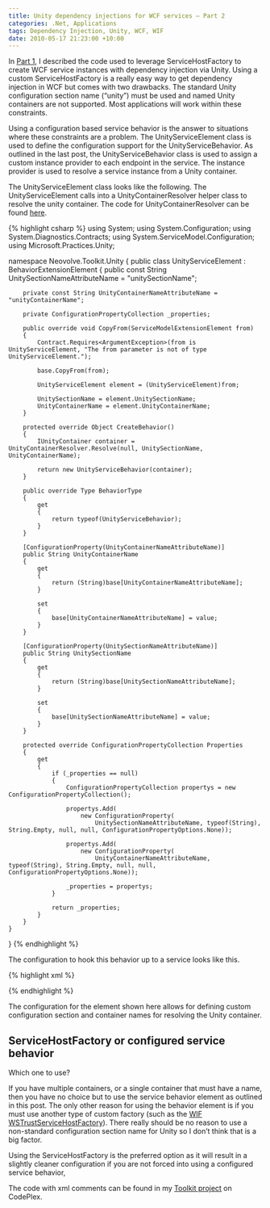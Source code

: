 ```yaml
---
title: Unity dependency injections for WCF services – Part 2
categories: .Net, Applications
tags: Dependency Injection, Unity, WCF, WIF
date: 2010-05-17 21:23:00 +10:00
---
```


In [Part 1][0], I described the code used to leverage ServiceHostFactory to create WCF service instances with dependency injection via Unity. Using a custom ServiceHostFactory is a really easy way to get dependency injection in WCF but comes with two drawbacks. The standard Unity configuration section name (“unity”) must be used and named Unity containers are not supported. Most applications will work within these constraints. 

Using a configuration based service behavior is the answer to situations where these constraints are a problem. The UnityServiceElement class is used to define the configuration support for the UnityServiceBehavior. As outlined in the last post, the UnityServiceBehavior class is used to assign a custom instance provider to each endpoint in the service. The instance provider is used to resolve a service instance from a Unity container.

<!--more-->

The UnityServiceElement class looks like the following. The UnityServiceElement calls into a UnityContainerResolver helper class to resolve the unity container. The code for UnityContainerResolver can be found [here][1].

{% highlight csharp %}
using System; 
using System.Configuration;
using System.Diagnostics.Contracts;
using System.ServiceModel.Configuration;
using Microsoft.Practices.Unity;
    
namespace Neovolve.Toolkit.Unity
{
    public class UnityServiceElement : BehaviorExtensionElement
    {
        public const String UnitySectionNameAttributeName = "unitySectionName";
    
        private const String UnityContainerNameAttributeName = "unityContainerName";
    
        private ConfigurationPropertyCollection _properties;
    
        public override void CopyFrom(ServiceModelExtensionElement from)
        {
            Contract.Requires<ArgumentException>(from is UnityServiceElement, "The from parameter is not of type UnityServiceElement.");
    
            base.CopyFrom(from);
    
            UnityServiceElement element = (UnityServiceElement)from;
    
            UnitySectionName = element.UnitySectionName;
            UnityContainerName = element.UnityContainerName;
        }
    
        protected override Object CreateBehavior()
        {
            IUnityContainer container = UnityContainerResolver.Resolve(null, UnitySectionName, UnityContainerName);
    
            return new UnityServiceBehavior(container);
        }
    
        public override Type BehaviorType
        {
            get
            {
                return typeof(UnityServiceBehavior);
            }
        }
    
        [ConfigurationProperty(UnityContainerNameAttributeName)]
        public String UnityContainerName
        {
            get
            {
                return (String)base[UnityContainerNameAttributeName];
            }
    
            set
            {
                base[UnityContainerNameAttributeName] = value;
            }
        }
    
        [ConfigurationProperty(UnitySectionNameAttributeName)]
        public String UnitySectionName
        {
            get
            {
                return (String)base[UnitySectionNameAttributeName];
            }
    
            set
            {
                base[UnitySectionNameAttributeName] = value;
            }
        }
    
        protected override ConfigurationPropertyCollection Properties
        {
            get
            {
                if (_properties == null)
                {
                    ConfigurationPropertyCollection propertys = new ConfigurationPropertyCollection();
    
                    propertys.Add(
                        new ConfigurationProperty(
                            UnitySectionNameAttributeName, typeof(String), String.Empty, null, null, ConfigurationPropertyOptions.None));
    
                    propertys.Add(
                        new ConfigurationProperty(
                            UnityContainerNameAttributeName, typeof(String), String.Empty, null, null, ConfigurationPropertyOptions.None));
    
                    _properties = propertys;
                }
    
                return _properties;
            }
        }
    }
}
{% endhighlight %}

The configuration to hook this behavior up to a service looks like this.

{% highlight xml %}
<?xml version="1.0" ?>
<configuration>
    <configSections>
        <section name="customUnitySection"
                    type="Microsoft.Practices.Unity.Configuration.UnityConfigurationSection, Microsoft.Practices.Unity.Configuration"/>
    </configSections>
    <customUnitySection>
        <containers>
            <container name="customContainer">
                <register type="Neovolve.Toolkit.Unity.WebIntegrationTests.TestService, Neovolve.Toolkit.Unity.WebIntegrationTests">
                    <constructor>
                        <param name="prefix">
                            <value value="Injected by custom unity section and container"/>
                        </param>
                    </constructor>
                </register>
            </container>
        </containers>
    </customUnitySection>
    <system.serviceModel>
        <behaviors>
            <serviceBehaviors>
                <behavior name="UnityBehavior">
                    <unityService unitySectionName="customUnitySection"
                                    unityContainerName="customContainer"/>
                </behavior>
            </serviceBehaviors>
        </behaviors>
        <extensions>
            <behaviorExtensions>
                <add name="unityService"
                        type="Neovolve.Toolkit.Unity.UnityServiceElement, Neovolve.Toolkit.Unity, Version=1.0.0.0, Culture=neutral, PublicKeyToken=911824a9aa319cb2"/>
            </behaviorExtensions>
        </extensions>
        <services>
            <service behaviorConfiguration="UnityBehavior"
                        name="Neovolve.Toolkit.Unity.WebIntegrationTests.TestService">
                <endpoint address=""
                            binding="basicHttpBinding"
                            bindingConfiguration=""
                            contract="Neovolve.Toolkit.Unity.WebIntegrationTests.ITestService"/>
            </service>
        </services>
    </system.serviceModel>
</configuration>
{% endhighlight %}

The configuration for the element shown here allows for defining custom configuration section and container names for resolving the Unity container.

## ServiceHostFactory or configured service behavior

Which one to use?

If you have multiple containers, or a single container that must have a name, then you have no choice but to use the service behavior element as outlined in this post. The only other reason for using the behavior element is if you must use another type of custom factory (such as the [WIF WSTrustServiceHostFactory][2]). There really should be no reason to use a non-standard configuration section name for Unity so I don’t think that is a big factor.

Using the ServiceHostFactory is the preferred option as it will result in a slightly cleaner configuration if you are not forced into using a configured service behavior,

The code with xml comments can be found in my [Toolkit project][3] on CodePlex.

[0]: /2010/05/15/unity-dependency-injection-for-wcf-services-e28093-part-1/
[1]: http://neovolve.codeplex.com/SourceControl/changeset/view/58851#1195163
[2]: http://msdn.microsoft.com/en-us/library/microsoft.identitymodel.protocols.wstrust.wstrustservicehostfactory.aspx
[3]: http://neovolve.codeplex.com/SourceControl/changeset/view/58851#1216930
